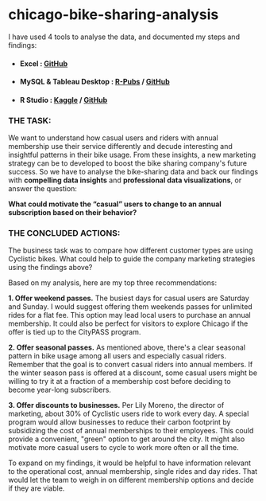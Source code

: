 # chicago-bike-sharing-analysis

I have used 4 tools to analyse the data, and documented my steps and findings:

- #### **Excel :**  [GitHub]()
- #### **MySQL & Tableau Desktop :**  [R-Pubs](https://rpubs.com/Avneesh/928547) / [GitHub](https://github.com/av-neesh/chicago-bikes-analysis/tree/main/SQL%2BTableau-analysis)
- #### **R Studio :**  [Kaggle](https://www.kaggle.com/code/avneeshsingh19/chicago-bikeshare-analysis) / [GitHub](https://github.com/av-neesh/chicago-bikes-analysis/tree/main/R-analysis)

### **THE TASK:**

We want to understand how casual users and riders with annual membership use their service differently and decude interesting and insightful patterns in their bike usage. From these insights, a new marketing strategy can be to developed to boost the bike sharing company's future success.
So we have to analyse the bike-sharing data and back our findings with **compelling data insights** and **professional data visualizations**, or answer the question:

**What could motivate the “casual” users to change to an annual subscription based on their behavior?**

### **THE CONCLUDED ACTIONS:**

The business task was to compare how different customer types are using Cyclistic bikes. What could help to guide the company marketing strategies using the findings above?

Based on my analysis, here are my top three recommendations:

**1. Offer weekend passes.**
The busiest days for casual users are Saturday and Sunday. I would suggest offering them weekends passes for unlimited rides for a flat fee. This option may lead local users to purchase an annual membership. It could also be perfect for visitors to explore Chicago if the offer is tied up to the CityPASS program.

**2. Offer seasonal passes.**
As mentioned above, there's a clear seasonal pattern in bike usage among all users and especially casual riders. Remember that the goal is to convert casual riders into annual members. If the winter season pass is offered at a discount, some casual users might be willing to try it at a fraction of a membership cost before deciding to become year-long subscribers.

**3. Offer discounts to businesses.**
Per Lily Moreno, the director of marketing, about 30% of Cyclistic users ride to work every day. A special program would allow businesses to reduce their carbon footprint by subsidizing the cost of annual memberships to their employees. This could provide a convenient, "green" option to get around the city. It might also motivate more casual users to cycle to work more often or all the time.

To expand on my findings, it would be helpful to have information relevant to the operational cost, annual membership, single rides and day rides. That would let the team to weigh in on different membership options and decide if they are viable.
